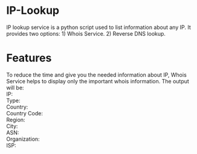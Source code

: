 # IP-Lookup
IP lookup service is a python script used to list information about any IP. It provides two options: 1) Whois Service.  2) Reverse DNS lookup.

# Features
To reduce the time and give you the needed information about IP,  Whois Service helps to display only the important whois information.
     The output will be:  
  IP:  
  Type:  
  Country:  
  Country Code:  
  Region:  
  City:  
  ASN:     
  Organization:  
  ISP:  

